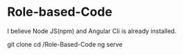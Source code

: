 # Role-based-Code

I believe Node JS(npm) and Angular Cli is already installed.

git clone
cd /Role-Based-Code
ng serve
